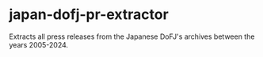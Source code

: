 # japan-dofj-pr-extractor
Extracts all press releases from the Japanese DoFJ's archives between the years 2005-2024.
